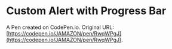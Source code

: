 # Custom Alert with Progress Bar

A Pen created on CodePen.io. Original URL: [https://codepen.io/JAMAZON/pen/RwqWPgJ](https://codepen.io/JAMAZON/pen/RwqWPgJ).


